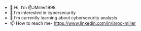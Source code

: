 - 👋 Hi, I’m @JMiller1998
- 👀 I’m interested in cybersecurity
- 🌱 I’m currently learning about cybersecurity analysts
- 📫 How to reach me- https://www.linkedin.com/in/jarod-miller

<!---
JMiller1998/JMiller1998 is a ✨ special ✨ repository because its `README.md` (this file) appears on your GitHub profile.
You can click the Preview link to take a look at your changes.
--->
